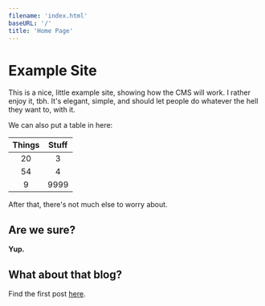 ```yaml
---
filename: 'index.html'
baseURL: '/'
title: 'Home Page'
---
```


# Example Site

This is a nice, little example site, showing how the CMS will work. I rather enjoy it, tbh. It's elegant, simple, and
should let people do whatever the hell they want to, with it.

We can also put a table in here:

| Things | Stuff |
|:------:|:-----:|
|   20   |   3   |
|   54   |   4   |
|   9    | 9999  |

After that, there's not much else to worry about.

## Are we sure?

**Yup.**

## What about that blog?

Find the first post [here](/blog/first-blog-post).

